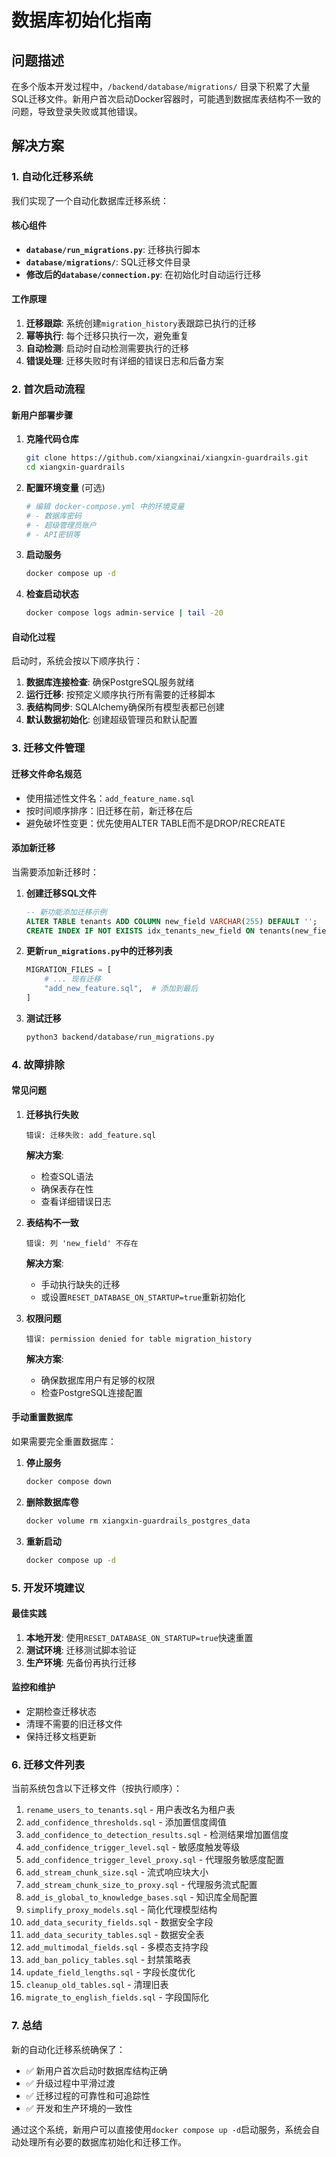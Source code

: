 # 数据库初始化指南

## 问题描述

在多个版本开发过程中，`/backend/database/migrations/` 目录下积累了大量SQL迁移文件。新用户首次启动Docker容器时，可能遇到数据库表结构不一致的问题，导致登录失败或其他错误。

## 解决方案

### 1. 自动化迁移系统

我们实现了一个自动化数据库迁移系统：

#### 核心组件

- **`database/run_migrations.py`**: 迁移执行脚本
- **`database/migrations/`**: SQL迁移文件目录
- **修改后的`database/connection.py`**: 在初始化时自动运行迁移

#### 工作原理

1. **迁移跟踪**: 系统创建`migration_history`表跟踪已执行的迁移
2. **幂等执行**: 每个迁移只执行一次，避免重复
3. **自动检测**: 启动时自动检测需要执行的迁移
4. **错误处理**: 迁移失败时有详细的错误日志和后备方案

### 2. 首次启动流程

#### 新用户部署步骤

1. **克隆代码仓库**
   ```bash
   git clone https://github.com/xiangxinai/xiangxin-guardrails.git
   cd xiangxin-guardrails
   ```

2. **配置环境变量** (可选)
   ```bash
   # 编辑 docker-compose.yml 中的环境变量
   # - 数据库密码
   # - 超级管理员账户
   # - API密钥等
   ```

3. **启动服务**
   ```bash
   docker compose up -d
   ```

4. **检查启动状态**
   ```bash
   docker compose logs admin-service | tail -20
   ```

#### 自动化过程

启动时，系统会按以下顺序执行：

1. **数据库连接检查**: 确保PostgreSQL服务就绪
2. **运行迁移**: 按预定义顺序执行所有需要的迁移脚本
3. **表结构同步**: SQLAlchemy确保所有模型表都已创建
4. **默认数据初始化**: 创建超级管理员和默认配置

### 3. 迁移文件管理

#### 迁移文件命名规范

- 使用描述性文件名：`add_feature_name.sql`
- 按时间顺序排序：旧迁移在前，新迁移在后
- 避免破坏性变更：优先使用ALTER TABLE而不是DROP/RECREATE

#### 添加新迁移

当需要添加新迁移时：

1. **创建迁移SQL文件**
   ```sql
   -- 新功能添加迁移示例
   ALTER TABLE tenants ADD COLUMN new_field VARCHAR(255) DEFAULT '';
   CREATE INDEX IF NOT EXISTS idx_tenants_new_field ON tenants(new_field);
   ```

2. **更新`run_migrations.py`中的迁移列表**
   ```python
   MIGRATION_FILES = [
       # ... 现有迁移
       "add_new_feature.sql",  # 添加到最后
   ]
   ```

3. **测试迁移**
   ```bash
   python3 backend/database/run_migrations.py
   ```

### 4. 故障排除

#### 常见问题

1. **迁移执行失败**
   ```
   错误: 迁移失败: add_feature.sql
   ```

   **解决方案**:
   - 检查SQL语法
   - 确保表存在性
   - 查看详细错误日志

2. **表结构不一致**
   ```
   错误: 列 'new_field' 不存在
   ```

   **解决方案**:
   - 手动执行缺失的迁移
   - 或设置`RESET_DATABASE_ON_STARTUP=true`重新初始化

3. **权限问题**
   ```
   错误: permission denied for table migration_history
   ```

   **解决方案**:
   - 确保数据库用户有足够的权限
   - 检查PostgreSQL连接配置

#### 手动重置数据库

如果需要完全重置数据库：

1. **停止服务**
   ```bash
   docker compose down
   ```

2. **删除数据库卷**
   ```bash
   docker volume rm xiangxin-guardrails_postgres_data
   ```

3. **重新启动**
   ```bash
   docker compose up -d
   ```

### 5. 开发环境建议

#### 最佳实践

1. **本地开发**: 使用`RESET_DATABASE_ON_STARTUP=true`快速重置
2. **测试环境**: 迁移测试脚本验证
3. **生产环境**: 先备份再执行迁移

#### 监控和维护

- 定期检查迁移状态
- 清理不需要的旧迁移文件
- 保持迁移文档更新

### 6. 迁移文件列表

当前系统包含以下迁移文件（按执行顺序）：

1. `rename_users_to_tenants.sql` - 用户表改名为租户表
2. `add_confidence_thresholds.sql` - 添加置信度阈值
3. `add_confidence_to_detection_results.sql` - 检测结果增加置信度
4. `add_confidence_trigger_level.sql` - 敏感度触发等级
5. `add_confidence_trigger_level_proxy.sql` - 代理服务敏感度配置
6. `add_stream_chunk_size.sql` - 流式响应块大小
7. `add_stream_chunk_size_to_proxy.sql` - 代理服务流式配置
8. `add_is_global_to_knowledge_bases.sql` - 知识库全局配置
9. `simplify_proxy_models.sql` - 简化代理模型结构
10. `add_data_security_fields.sql` - 数据安全字段
11. `add_data_security_tables.sql` - 数据安全表
12. `add_multimodal_fields.sql` - 多模态支持字段
13. `add_ban_policy_tables.sql` - 封禁策略表
14. `update_field_lengths.sql` - 字段长度优化
15. `cleanup_old_tables.sql` - 清理旧表
16. `migrate_to_english_fields.sql` - 字段国际化

### 7. 总结

新的自动化迁移系统确保了：

- ✅ 新用户首次启动时数据库结构正确
- ✅ 升级过程中平滑过渡
- ✅ 迁移过程的可靠性和可追踪性
- ✅ 开发和生产环境的一致性

通过这个系统，新用户可以直接使用`docker compose up -d`启动服务，系统会自动处理所有必要的数据库初始化和迁移工作。